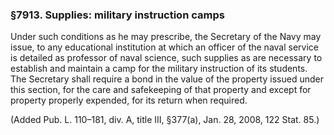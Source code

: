 ### §7913. Supplies: military instruction camps ###

Under such conditions as he may prescribe, the Secretary of the Navy may issue, to any educational institution at which an officer of the naval service is detailed as professor of naval science, such supplies as are necessary to establish and maintain a camp for the military instruction of its students. The Secretary shall require a bond in the value of the property issued under this section, for the care and safekeeping of that property and except for property properly expended, for its return when required.

(Added Pub. L. 110–181, div. A, title III, §377(a), Jan. 28, 2008, 122 Stat. 85.)